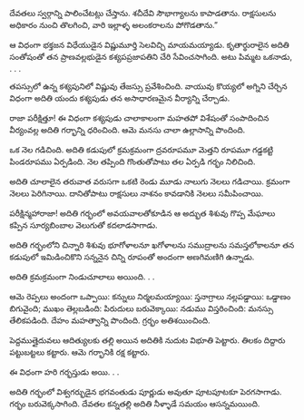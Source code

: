 ﻿దేవతలు స్వర్గాన్ని పాలించేటట్లు చేస్తాను. శచీదేవి సౌభాగ్యాలను కాపాడతాను. రాక్షసులను అధికారం నుంచి తొలగించి, వారి ఇల్లాళ్ళ అలంకరాలను పోగొడతాను.” 

ఆ విధంగా భక్తజన విధేయుడైన విష్ణుమూర్తి సెలవిచ్చి మాయమయ్యాడు. కృతార్థురాలైన అదితి సంతోషంతో తన ప్రాణవల్లభుడైన కశ్యపప్రజాపతిని చేరి సేవించసాగింది. అటు పిమ్మట ఒకనాడు, . . . 

తపస్సులో ఉన్న కశ్యపునిలో విష్ణువు తేజస్సు ప్రవేశించింది. వాయువు కొయ్యలో అగ్నిని చేర్చిన విధంగా అదితి యందు కశ్యపుడు తన అసాధారణమైన వీర్యాన్ని చేర్చాడు. 

రాజా పరీక్షిత్తూ! ఈ విధంగా కశ్యపుడు చాలాకాలంగా మహతపో విశేషంతో సంపాదించిన వీర్యంవల్ల అదితి గర్భాన్ని ధరించింది. ఆమె మనసు చాలా ఉల్లాసాన్ని పొందింది. 

ఒక నెల గడిచింది. అదితి కడుపులో క్రమక్రమంగా ద్రవరూపమూ మెత్తని రూపమూ గడ్డకట్టి పిండరూపము ఏర్పడింది. నెల తప్పింది గొంతుతోపాటు తల ఏర్పడి గర్భం నిలిచింది. 

అదితి చూలాలైన తరువాత వరుసగా ఒకటి రెండు మూడు నాలుగు నెలలు గడిచాయి. క్రమంగా నెలలు పెరిగినాయి. దానితోపాటు రాక్షసులు నాశనం కావడానికి నెలలు సమీపించాయి. 

పరీక్షిన్మహారాజా! అదితి గర్భంలో అవయవాలతోకూడిన ఆ అద్భుత శిశువు గొప్ప మేఘాలు కప్పిన సూర్యబింబాల వెలుగుతో కదలాడసాగాడు. 

అదితి గర్భంలోని చిన్నారి శిశువు భూగోళాలనూ ఖగోళాలను సముద్రాలను సమస్తలోకాలనూ తన కడుపులో ఇమిడించికొని సన్ననైన చిన్ని రూపంతో అందంగా అణగిమణిగి ఉన్నాడు. 

అదితి క్రమక్రమంగా నిండుచూలాలు అయింది. . . 

ఆమె రెప్పలు అందంగా ఒప్పాయి: కన్నులు నిర్మలమయ్యాయి: స్తనాగ్రాలు నల్లపడ్డాయి: ఒడ్డాణం బిగువైంది; ముఖం తెల్లబడింది: పిరుదులు బరువెక్కాయి: నడుము విస్తరించింది: మనస్సు తేలికపడింది. దేహం మహత్వాన్ని పొందింది. గ్రర్భం అతిశయించింది. 

పెద్దముత్తైదువలు ఆదిత్యులకు తల్లి అయిన అదితికి నుదుట విభూతి పెట్టారు. తిలకం దిద్దారు పట్టుబట్టలు కట్టారు. ఆమె గర్భానికి రక్ష కట్టారు. 

ఈ విధంగా హరి గర్భస్తుడు అయి. . . 

అదితి గర్భంలో విశ్వగర్భుడైన భగవంతుడు పూర్ణుడు అవుతూ పూటపూటకూ పెరగసాగాడు. గర్భం బరువెక్కసాగింది. దేవతల కన్నతల్లి అదితి నీళ్ళాడే సమయం ఆసన్నమయింది. 

